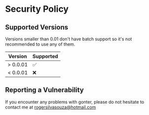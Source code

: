 # Security Policy

## Supported Versions

Versions smaller than 0.01 don't have batch support so it's not recommended to use any of them.

| Version  | Supported          |
| -------- | ------------------ |
| > 0.0.01 | :white_check_mark: |
| < 0.0.01 | :x:                |

## Reporting a Vulnerability

If you encounter any problems with gonter, please do not hesitate to contact me at rogersilvasouza@hotmail.com
